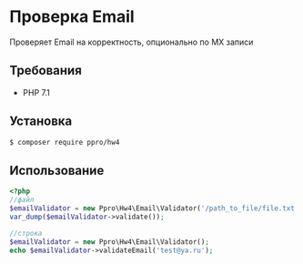 # Проверка Email
Проверяет Email на корректность, опционально по MX записи
## Требования
 - PHP 7.1
## Установка
 ```bash
 $ composer require ppro/hw4
 ```

## Использование
```php
<?php
//файл
$emailValidator = new Ppro\Hw4\Email\Validator('/path_to_file/file.txt');
var_dump($emailValidator->validate());

//строка
$emailValidator = new Ppro\Hw4\Email\Validator();
echo $emailValidator->validateEmail('test@ya.ru');
```
 
